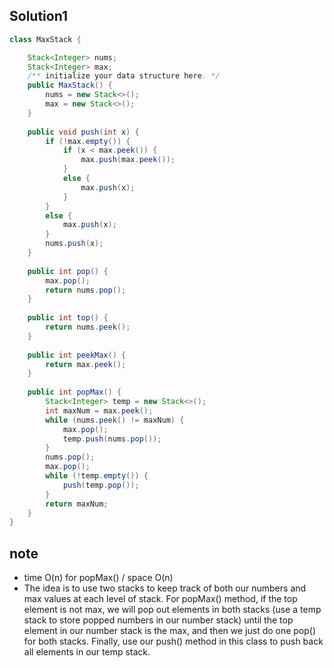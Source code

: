 ## Solution1
``` java
class MaxStack {

    Stack<Integer> nums;
    Stack<Integer> max;
    /** initialize your data structure here. */
    public MaxStack() {
        nums = new Stack<>();
        max = new Stack<>();
    }
    
    public void push(int x) {
        if (!max.empty()) {
            if (x < max.peek()) {
                max.push(max.peek());
            }
            else {
                max.push(x);
            }
        }
        else {
            max.push(x);
        }
        nums.push(x);
    }
    
    public int pop() {
        max.pop();
        return nums.pop();
    }
    
    public int top() {
        return nums.peek();
    }
    
    public int peekMax() {
        return max.peek();
    }
    
    public int popMax() {
        Stack<Integer> temp = new Stack<>();
        int maxNum = max.peek();
        while (nums.peek() != maxNum) {
            max.pop();
            temp.push(nums.pop());
        }
        nums.pop();
        max.pop();
        while (!temp.empty()) {
            push(temp.pop());
        }
        return maxNum;
    }
}
```

## note
* time O(n) for popMax() / space O(n)
* The idea is to use two stacks to keep track of both our numbers and max values at each level of stack. For popMax() method, 
if the top element is not max, we will pop out elements in both stacks (use a temp stack to store popped numbers in our number
stack) until the top element in our number stack is the max, and then we just do one pop() for both stacks. Finally, use our 
push() method in this class to push back all elements in our temp stack.
